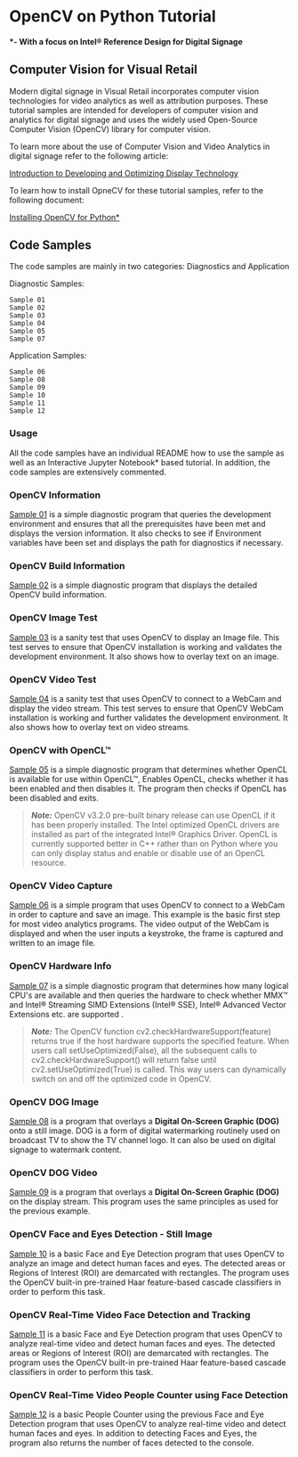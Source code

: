 # OpenCV on Python Tutorial
#### *- With a focus on Intel® Reference Design for Digital Signage

## Computer Vision for Visual Retail

Modern digital signage in Visual Retail incorporates computer vision technologies for video analytics as well as attribution purposes. These tutorial samples are intended for developers of computer vision and analytics for digital signage and uses the widely used Open-Source Computer Vision (OpenCV) library for computer vision.

To learn more about the use of Computer Vision and Video Analytics in digital signage refer to the following article:

[Introduction to Developing and Optimizing Display Technology](https://software.intel.com/en-us/articles/introduction-to-developing-and-optimizing-display-technology)

To learn how to install OpneCV for these tutorial samples, refer to the following document:

[Installing OpenCV for Python\*](../../../docs/OpenCV/Python/InstallOpenCV_Python.md)

## Code Samples
The code samples are mainly in two categories: Diagnostics and Application

Diagnostic Samples:

	Sample 01
	Sample 02
	Sample 03
	Sample 04
	Sample 05
	Sample 07

Application Samples:

	Sample 06
	Sample 08
	Sample 09
	Sample 10
	Sample 11
	Sample 12

### Usage
All the code samples have an individual README how to use the sample as well as an Interactive Jupyter Notebook\* based tutorial. In addition, the code samples are extensively commented.

### OpenCV Information

[Sample 01](sample_01/ocv_info.py) is a simple diagnostic program that queries the development environment and ensures that all the prerequisites have been met and displays the version information. It also checks to see if Environment variables have been set and displays the path for diagnostics if necessary.

### OpenCV Build Information

[Sample 02](sample_02/ocv_build_info.py) is a simple diagnostic program that displays the detailed OpenCV build information.

### OpenCV Image Test

[Sample 03](sample_03/ocv_image_test.py) is a sanity test that uses OpenCV to display an Image file. This test serves to ensure that OpenCV installation is working and validates the development environment. It also shows how to overlay text on an image.

### OpenCV Video Test

[Sample 04](sample_04/ocv_video_test.py) is a sanity test that uses OpenCV to connect to a WebCam and display the video stream. This test serves to ensure that OpenCV WebCam installation is working and further validates the development environment. It also shows how to overlay text on video streams.

### OpenCV with OpenCL™

[Sample 05](sample_05/ocv_ocl_info.py) is a simple diagnostic program that determines whether OpenCL is available for use within OpenCL™, Enables OpenCL, checks whether it has been enabled and then disables it. The program then checks if OpenCL has been disabled and exits.

> _**Note:**_ OpenCV v3.2.0 pre-built binary release can use OpenCL if it has been properly installed. The Intel optimized OpenCL drivers are installed as part of the integrated Intel® Graphics Driver. OpenCL is currently supported better in C++ rather than on Python where you can only display status and enable or disable use of an OpenCL resource.

### OpenCV Video Capture

[Sample 06](sample_06/ocv_vid_cap.py) is a simple program that uses OpenCV to connect to a WebCam in order to capture and save an image. This example is the basic first step for most video analytics programs. The video output of the WebCam is displayed and when the user inputs a keystroke, the frame is captured and written to an image file.

### OpenCV Hardware Info

[Sample 07](sample_07/ocv_hw_info.py) is a simple diagnostic program that determines how many logical CPU's are available and then queries the hardware to check whether MMX™ and Intel® Streaming SIMD Extensions (Intel® SSE), Intel® Advanced Vector Extensions etc. are supported .

> _**Note:**_ The OpenCV function cv2.checkHardwareSupport(feature) returns true if the host hardware supports the specified feature. When users call setUseOptimized(False), all the subsequent calls to cv2.checkHardwareSupport() will return false until cv2.setUseOptimized(True) is called. This way users can dynamically switch on and off the optimized code in OpenCV.

### OpenCV DOG Image

[Sample 08](sample_08/ocv_dog_img.py) is a program that overlays a **Digital On-Screen Graphic (DOG)** onto a still image. DOG is a form of digital watermarking routinely used on broadcast TV to show the TV channel logo. It can also be used on digital signage to watermark content. 

### OpenCV DOG Video

[Sample 09](sample_09/ocv_dog_vid.py) is a program that overlays a **Digital On-Screen Graphic (DOG)** on the display stream. This program uses the same principles as used for the previous example. 

### OpenCV Face and Eyes Detection - Still Image

[Sample 10](sample_10/ocv_face_img.py) is a basic Face and Eye Detection program that uses OpenCV to analyze an image and detect human faces and eyes. The detected areas or Regions of Interest (ROI) are demarcated with rectangles. The program uses the OpenCV built-in pre-trained Haar feature-based cascade classifiers in order to perform this task.

### OpenCV Real-Time Video Face Detection and Tracking

[Sample 11](sample_11/ocv_face_vid.py) is a basic Face and Eye Detection program that uses OpenCV to analyze real-time video and detect human faces and eyes. The detected areas or Regions of Interest (ROI) are demarcated with rectangles. The program uses the OpenCV built-in pre-trained Haar feature-based cascade classifiers in order to perform this task.

### OpenCV Real-Time Video People Counter using Face Detection

[Sample 12](sample_12/ocv_face_cnt_vid.py) is a basic People Counter using the previous Face and Eye Detection program that uses OpenCV to analyze real-time video and detect human faces and eyes. In addition to detecting Faces and Eyes, the program also returns the number of faces detected to the console.
